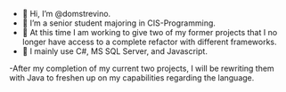 - 👋 Hi, I’m @domstrevino.
- 👀 I’m a senior student majoring in CIS-Programming.
- 🌱 At this time I am working to give two of my former projects that I no longer have access to a complete refactor with different frameworks.
- 💞️ I mainly use C#, MS SQL Server, and Javascript.

-After my completion of my current two projects, I will be rewriting them with Java to freshen up on my capabilities regarding the language.

<!---
domstrevino/domstrevino is a ✨ special ✨ repository because its `README.md` (this file) appears on your GitHub profile.
You can click the Preview link to take a look at your changes.
--->
